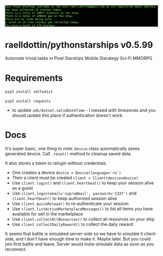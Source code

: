 <!---
This file is auto-generate by a github hook please modify readme.template if you don't want to loose your work
-->
[![ v0.5.99 ](https://github.com/raelldottin/pythonstarships/blob/main/pixelbot.png)](https://github.com/raelldottin/pythonstarships/blob/main/pixelbot.png)

# raelldottin/pythonstarships v0.5.99

Automate trivial tasks in Pixel Starships Mobile Starategy Sci-Fi MMORPG

# Requirements

`pip3 install xmltodict`

`pip3 install requests`

+ to update `sdk/dotnet.validDateTime` - I messed with timezones and you should update this place if authentication doesn't work.

# Docs

It's super basic, one thing to note: `Device` class automatically saves generated device. Call `.reset()` method to cleanup saved data.

It also stores a token to relogin without credentials.

* One creates a device `device = Device(language='ru')`
* Then a client must be created `client = Client(device=device)`
* Use `client.login()` and `client.heartbeat()` to keep your session alive as a guest
* Use `client.login(email='supra@mail', password='1337')` and `client.heartbeat()` to keep authorized session alive
* Use `client.quickReload()` to re-authenticate your session
* Use `client.listActiveMarketplaceMessages()` to list all items you have available for sell in the marketplace
* Use `client.collectAllResources()` to collect all resources on your ship
* Use `client.collectDailyReward()` to collect the daily reward

It seems that battle is simulated server-side so we have to simulate it client-side, and I don't have enough time to make it. Maybe later.
But you could join first battle and leave. Server would insta-simulate data as soon as you reconnect.
